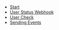 - [Start](README.md)
- [User Status Webhook](user-status-update.md)
- [User Check](user-check.md)
- [Sending Events](sending-events.md)

